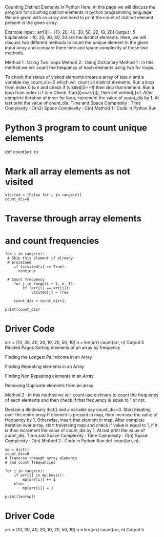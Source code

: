Counting Distinct Elements in Python
Here, in this page we will discuss the program for counting distinct elements in python programming language. We are given with an array and need to print the count of distinct element present in the given array.

Example
Input : arr[8] = [10, 20, 40, 30, 50, 20, 10, 20]
Output : 5
Explanation : 10, 20, 30, 40, 50 are the distinct elements.
Here, we will discuss two different methods to count the unique element in the given input array and compare there time and space complexity of these two methods.

Method 1 : Using Two loops
Method 2 : Using Dictionary
Method 1 :
In this method we will count the frequency of each elements using two for loops.

To check the status of visited elements create a array of size n and a variable say count_dis=0 which will count all distinct elements.
Run a loop from index 0 to n and check if (visited[i]==1) then skip that element.
Run a loop from index i+1 to n
Check if(arr[i]==arr[j]), then set visited[j]=1.
After complete iteration of inner for loop, increment the value of count_dis by 1.
At last print the value of count_dis.
Time and Space Complexity :
Time Complexity : O(n2)
Space Complexity : O(n)
Method 1 : Code in Python
Run
# Python 3 program to count unique elements
def count(arr, n):

   # Mark all array elements as not visited
    visited = [False for i in range(n)]
    count_dis=0

   # Traverse through array elements
   # and count frequencies
    for i in range(n):
     # Skip this element if already
     # processed
        if (visited[i] == True):
          continue

     # Count frequency
        for j in range(i + 1, n, 1):
            if (arr[i] == arr[j]):
                visited[j] = True
         
        count_dis = count_dis+1;
   
    print(count_dis)

# Driver Code
arr = [10, 30, 40, 20, 10, 20, 50, 10]
n = len(arr)
count(arr, n)
Output
5
Related Pages
Sorting elements of an array by frequency

Finding the Longest Palindrome in an Array

Finding  Repeating elements in an Array

Finding Non Repeating elements in an Array

Removing Duplicate elements from an array

Method 2 :
In this method we will count use dictinary to count the frequency of each elements and then check if that frequency is equal to 1 or not.

Declare a dictionary dict() and a variable say count_dis=0.
Start iterating over the entire array
If element is present in map, then increase the value of frequency by 1.
Otherwise, insert that element in map.
After complete iteration over array, start traversing map and check if value is equal to 1, if it is then increment the value of  count_dis by 1.
At last print the value of count_dis.
Time and Space Complexity :
Time Complexity : O(n)
Space Complexity : O(n)
Method 2 : Code in Python
Run
def count(arr, n):

    mp = dict()
    count_dis=0
    # Traverse through array elements
    # and count frequencies

    for i in range(n):
        if arr[i] in mp.keys():
            mp[arr[i]] += 1
        else:
            mp[arr[i]] = 1

    print(len(mp))

# Driver Code 
arr = [10, 30, 40, 20, 10, 20, 50, 10] 
n = len(arr) 
count(arr, n)
Output
5

